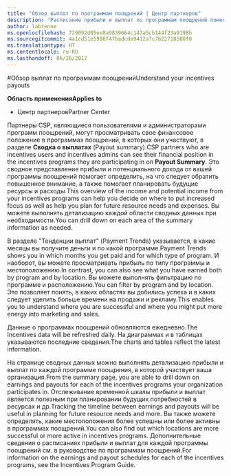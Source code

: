 ```yaml
---
title: "Обзор выплат по программам поощрений | Центр партнеров"
description: "Расписание прибыли и выплат по программам поощрений поможет вам планировать свои действия."
author: labrenne
ms.openlocfilehash: 729092d05ee8a9839664c147a5cb144f23a9198b
ms.sourcegitcommit: 4a1cd51e5986f47badcde9412a7c7b22718500f0
ms.translationtype: HT
ms.contentlocale: ru-RU
ms.lasthandoff: 06/26/2017
---
```

#<a name="understand-your-incentives-payouts"></a><span data-ttu-id="2f21b-103">Обзор выплат по программам поощрений</span><span class="sxs-lookup"><span data-stu-id="2f21b-103">Understand your incentives payouts</span></span>

**<span data-ttu-id="2f21b-104">Область применения</span><span class="sxs-lookup"><span data-stu-id="2f21b-104">Applies to</span></span>**

-  <span data-ttu-id="2f21b-105">Центр партнеров</span><span class="sxs-lookup"><span data-stu-id="2f21b-105">Partner Center</span></span>


<span data-ttu-id="2f21b-106">Партнеры CSP, являющиеся пользователями и администраторами программ поощрений, могут просматривать свое финансовое положение в программах поощрений, в которых они участвуют, в разделе **Сводка о выплатах** (Payout summary).</span><span class="sxs-lookup"><span data-stu-id="2f21b-106">CSP partners who are incentives users and incentives admins can see their financial position in the incentives programs they are participating in on **Payout Summary**.</span></span> <span data-ttu-id="2f21b-107">Это сводное представление прибыли и потенциального дохода от вашей программы поощрений помогает определить, на что следует обратить повышенное внимание, а также помогает планировать будущие ресурсы и расходы.</span><span class="sxs-lookup"><span data-stu-id="2f21b-107">This overview of the income and potential income from your incentives programs can help you decide on where to put increased focus as well as help you plan for future resource needs and expenses.</span></span> <span data-ttu-id="2f21b-108">Вы можете выполнять детализацию каждой области сводных данных при необходимости.</span><span class="sxs-lookup"><span data-stu-id="2f21b-108">You can drill down on each area of the summary information as needed.</span></span> 

<span data-ttu-id="2f21b-109">В разделе "Тенденции выплат" (Payment Trends) указывается, в какие месяцы вы получите деньги и по какой программе.</span><span class="sxs-lookup"><span data-stu-id="2f21b-109">Payment Trends shows you in which months you get paid and for which type of program.</span></span> <span data-ttu-id="2f21b-110">И наоборот, вы можете просматривать прибыль по типу программы и местоположению.</span><span class="sxs-lookup"><span data-stu-id="2f21b-110">In contrast, you can also see what you have earned both by program and by location.</span></span> <span data-ttu-id="2f21b-111">Вы можете выполнять фильтрацию по программе и расположению.</span><span class="sxs-lookup"><span data-stu-id="2f21b-111">You can filter by program and by location.</span></span> <span data-ttu-id="2f21b-112">Это позволяет понять, в каких областях вы добились успеха и в каких следует уделить больше времени на продажи и рекламу.</span><span class="sxs-lookup"><span data-stu-id="2f21b-112">This enables you to understand where you are successful and where you might put more energy into marketing and sales.</span></span>

<span data-ttu-id="2f21b-113">Данные о программах поощрений обновляются ежедневно.</span><span class="sxs-lookup"><span data-stu-id="2f21b-113">The Incentives data will be refreshed daily.</span></span> <span data-ttu-id="2f21b-114">На диаграммах и в таблицах указываются последние сведения.</span><span class="sxs-lookup"><span data-stu-id="2f21b-114">The charts and tables reflect the latest information.</span></span>

<span data-ttu-id="2f21b-115">На странице сводных данных можно выполнять детализацию прибыли и выплат по каждой программе поощрения, в которой участвует ваша организация.</span><span class="sxs-lookup"><span data-stu-id="2f21b-115">From the summary page, you are able to drill down on earnings and payouts for each of the incentives programs your organization participates in.</span></span> <span data-ttu-id="2f21b-116">Отслеживание временной шкалы прибыли и выплат является полезным при планировании будущих потребностей в ресурсах и др.</span><span class="sxs-lookup"><span data-stu-id="2f21b-116">Tracking the timeline between earnings and payouts will be useful in planning for future resource needs and more.</span></span> <span data-ttu-id="2f21b-117">Вы также можете определять, какие местоположения более успешны или более активны в программах поощрений.</span><span class="sxs-lookup"><span data-stu-id="2f21b-117">You can also find out which locations are more successful or more active in incentives programs.</span></span> <span data-ttu-id="2f21b-118">Дополнительные сведения о расписаниях прибыли и выплат для каждой программы поощрений см. в руководстве по программам поощрений.</span><span class="sxs-lookup"><span data-stu-id="2f21b-118">For information on the earnings and payout schedules for each of the incentives programs, see the Incentives Program Guide.</span></span>



 



